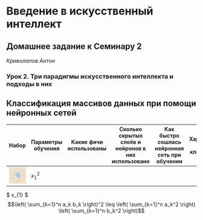 # Введение в искусственный интеллект

## Домашнее задание к Семинару 2
_Криволапов Антон_

### Урок 2. Три парадигмы искусственного интеллекта и подходы в них

## Классификация массивов данных при помощи нейронных сетей


| Набор                 | Параметры обучения | Какие фичи использованы | Сколько скрытых слоёв и нейронов в них использовано | Как быстро сошлась нейронная сеть при обучении | Характеристика областей классификации |Причины, почему произошло именно так, а не иначе
|-----------------------|--------------------|-------------------------|-----------------------------------------------------|------------------------------------------------|---------------------------------------|-----------------------------------------------------|
| ![img.png](img_1.png) | $x_1^2$            |
$ x_{1} $    
$$\left( \sum_{k=1}^n a_k b_k \right)^2 \leq \left( \sum_{k=1}^n a_k^2 \right) \left( \sum_{k=1}^n b_k^2 \right)$$ 
